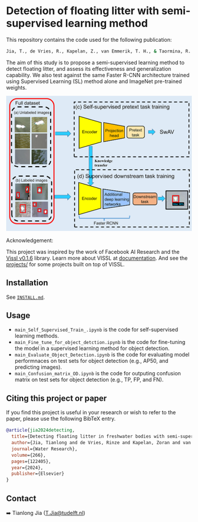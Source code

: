 # Detection of floating litter with semi-supervised learning method

This repository contains the code used for the following publication:
```bash
Jia, T., de Vries, R., Kapelan, Z., van Emmerik, T. H., & Taormina, R. (2024). Detecting floating litter in freshwater bodies with semi-supervised deep learning. Water Research, 266, 122405.
```

The aim of this study is to propose a semi-supervised learning method to detect floating litter, and assess its effectiveness and generalization capability. We also test against the same Faster R-CNN architecture trained using Supervised Learning (SL) method alone and ImageNet pre-trained weights. 


![summary_figure](figures/SSL.jpg)

Acknowledgement:

This project was inspired by the work of Facebook AI Research and the [Vissl v0.1.6](https://github.com/facebookresearch/vissl) library. 
Learn more about VISSL at [documentation](https://vissl.readthedocs.io). And see the [projects/](projects/) for some projects built on top of VISSL.

## Installation

See [`INSTALL.md`](./INSTALL.md).

## Usage

-  `main_Self_Supervised_Train_.ipynb` is the code for self-supervised learning methods.
- `main_Fine_tune_for_object_detction.ipynb` is the code for fine-tuning the model in a supervised learning method for object detection.
-  `main_Evaluate_Object_Detection.ipynb` is the code for evaluating model performnaces on test sets for object detection (e.g., AP50, and predicting images).
-  `main_Confusion_matrix_OD.ipynb` is the code for outputing confusion matrix on test sets for object detection (e.g., TP, FP, and FN).


## Citing this project or paper

If you find this project is useful in your research or wish to refer to the paper, please use the following BibTeX entry.

```BibTeX
@article{jia2024detecting,
  title={Detecting floating litter in freshwater bodies with semi-supervised deep learning},
  author={Jia, Tianlong and de Vries, Rinze and Kapelan, Zoran and van Emmerik, Tim HM and Taormina, Riccardo},
  journal={Water Research},
  volume={266},
  pages={122405},
  year={2024},
  publisher={Elsevier}
}
```

## Contact

➡️ Tianlong Jia ([T.Jia@tudelft.nl](mailto:T.Jia@tudelft.nl))
